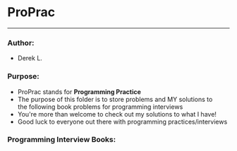 # ProPrac
--------------------
### __**Author:**__
- Derek L.

### __**Purpose:**__
- ProPrac stands for **Programming Practice**
- The purpose of this folder is to store problems and MY solutions to  
the following book problems for programming interviews
- You're more than welcome to check out my solutions to what I have!
- Good luck to everyone out there with programming practices/interviews

### __**Programming Interview Books:**__
